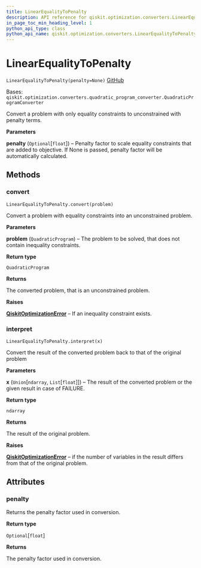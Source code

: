 ```yaml
---
title: LinearEqualityToPenalty
description: API reference for qiskit.optimization.converters.LinearEqualityToPenalty
in_page_toc_min_heading_level: 1
python_api_type: class
python_api_name: qiskit.optimization.converters.LinearEqualityToPenalty
---
```


# LinearEqualityToPenalty

<span id="qiskit.optimization.converters.LinearEqualityToPenalty" />

`LinearEqualityToPenalty(penalty=None)` [GitHub](https://github.com/qiskit-community/qiskit-aqua/tree/stable/0.9/qiskit/optimization/converters/linear_equality_to_penalty.py "view source code")

Bases: `qiskit.optimization.converters.quadratic_program_converter.QuadraticProgramConverter`

Convert a problem with only equality constraints to unconstrained with penalty terms.

**Parameters**

**penalty** (`Optional`\[`float`]) – Penalty factor to scale equality constraints that are added to objective. If None is passed, penalty factor will be automatically calculated.

## Methods

### convert

<span id="qiskit.optimization.converters.LinearEqualityToPenalty.convert" />

`LinearEqualityToPenalty.convert(problem)`

Convert a problem with equality constraints into an unconstrained problem.

**Parameters**

**problem** (`QuadraticProgram`) – The problem to be solved, that does not contain inequality constraints.

**Return type**

`QuadraticProgram`

**Returns**

The converted problem, that is an unconstrained problem.

**Raises**

[**QiskitOptimizationError**](qiskit.optimization.QiskitOptimizationError "qiskit.optimization.QiskitOptimizationError") – If an inequality constraint exists.

### interpret

<span id="qiskit.optimization.converters.LinearEqualityToPenalty.interpret" />

`LinearEqualityToPenalty.interpret(x)`

Convert the result of the converted problem back to that of the original problem

**Parameters**

**x** (`Union`\[`ndarray`, `List`\[`float`]]) – The result of the converted problem or the given result in case of FAILURE.

**Return type**

`ndarray`

**Returns**

The result of the original problem.

**Raises**

[**QiskitOptimizationError**](qiskit.optimization.QiskitOptimizationError "qiskit.optimization.QiskitOptimizationError") – if the number of variables in the result differs from that of the original problem.

## Attributes

<span id="qiskit.optimization.converters.LinearEqualityToPenalty.penalty" />

### penalty

Returns the penalty factor used in conversion.

**Return type**

`Optional`\[`float`]

**Returns**

The penalty factor used in conversion.

